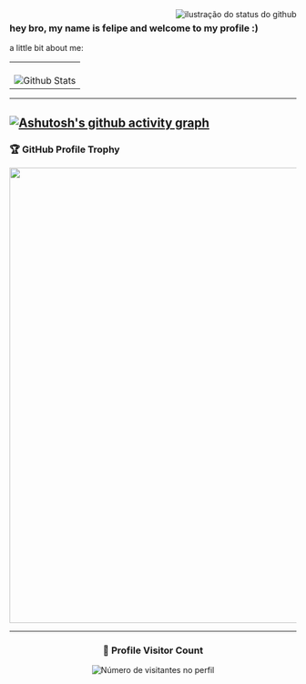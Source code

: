 <img align='right' src="https://github-readme-stats.vercel.app/api?username=felipebuchee&show_icons=true&title_color=783c00&text_color=af552e&icon_color=783c00&bg_color=f8efd4&cache_seconds=2300" alt="ilustração do status do github">

### hey bro, my name is felipe and welcome to my profile :) 
a little bit about me:

<table>
  <tr>
    </td>
    <td>
      <br />
      <img
        align="center"
        src="https://github-readme-streak-stats.herokuapp.com/?user=felipebuchee&theme=dark&hide_border=false"
        alt="Github Stats"
      />
    </td>
  </tr>
</table>

---
[![Ashutosh's github activity graph](https://github-readme-activity-graph.vercel.app/graph?username=felipebuchee&bg_color=000000&color=059212&line=41B06E&point=1A4D2E&area=true&hide_border=true)](https://github.com/ashutosh00710/github-readme-activity-graph)
--- 

### 🏆 GitHub Profile Trophy

<p align="center">
  <a
    href="https://github.com/ryo-ma/github-profile-trophy"
    title="repositório de troféus"
  >
    <img
      width="800"
      src="https://github-profile-trophy.vercel.app/?username=felipebuchee&column=8&theme=darkhub&no-frame=true&no-bg=true"
    />
  </a>
</p>

---

<div align="center">
  <h3><b>📍 Profile Visitor Count</b></h3>
</div>

<p align="center">
  <img
    src="https://profile-counter.glitch.me/felipebuchee/count.svg"
    alt="Número de visitantes no perfil"
  />
</p>
